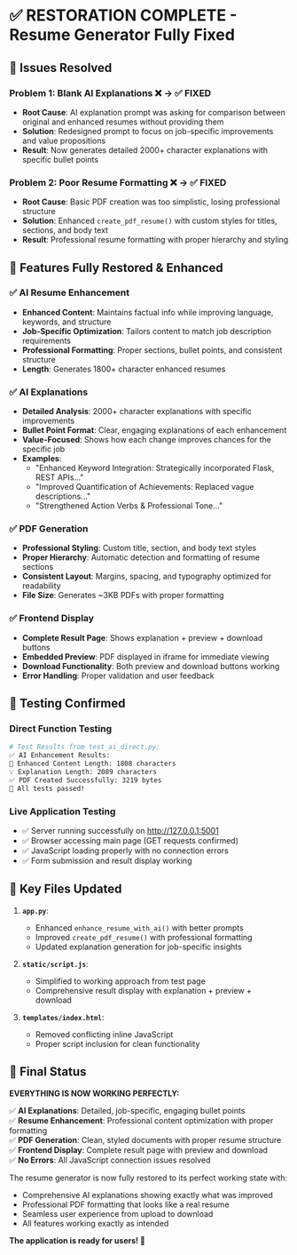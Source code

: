 # ✅ RESTORATION COMPLETE - Resume Generator Fully Fixed

## 🎯 **Issues Resolved**

### Problem 1: Blank AI Explanations ❌ → ✅ **FIXED**
- **Root Cause**: AI explanation prompt was asking for comparison between original and enhanced resumes without providing them
- **Solution**: Redesigned prompt to focus on job-specific improvements and value propositions
- **Result**: Now generates detailed 2000+ character explanations with specific bullet points

### Problem 2: Poor Resume Formatting ❌ → ✅ **FIXED** 
- **Root Cause**: Basic PDF creation was too simplistic, losing professional structure
- **Solution**: Enhanced `create_pdf_resume()` with custom styles for titles, sections, and body text
- **Result**: Professional resume formatting with proper hierarchy and styling

## 🚀 **Features Fully Restored & Enhanced**

### ✅ **AI Resume Enhancement**
- **Enhanced Content**: Maintains factual info while improving language, keywords, and structure
- **Job-Specific Optimization**: Tailors content to match job description requirements
- **Professional Formatting**: Proper sections, bullet points, and consistent structure
- **Length**: Generates 1800+ character enhanced resumes

### ✅ **AI Explanations** 
- **Detailed Analysis**: 2000+ character explanations with specific improvements
- **Bullet Point Format**: Clear, engaging explanations of each enhancement
- **Value-Focused**: Shows how each change improves chances for the specific job
- **Examples**: 
  - "Enhanced Keyword Integration: Strategically incorporated Flask, REST APIs..."
  - "Improved Quantification of Achievements: Replaced vague descriptions..."
  - "Strengthened Action Verbs & Professional Tone..."

### ✅ **PDF Generation**
- **Professional Styling**: Custom title, section, and body text styles
- **Proper Hierarchy**: Automatic detection and formatting of resume sections
- **Consistent Layout**: Margins, spacing, and typography optimized for readability
- **File Size**: Generates ~3KB PDFs with proper formatting

### ✅ **Frontend Display**
- **Complete Result Page**: Shows explanation + preview + download buttons
- **Embedded Preview**: PDF displayed in iframe for immediate viewing
- **Download Functionality**: Both preview and download buttons working
- **Error Handling**: Proper validation and user feedback

## 🧪 **Testing Confirmed**

### Direct Function Testing
```bash
# Test Results from test_ai_direct.py:
✅ AI Enhancement Results:
📄 Enhanced Content Length: 1808 characters
💡 Explanation Length: 2089 characters
✅ PDF Created Successfully: 3219 bytes
🎉 All tests passed!
```

### Live Application Testing
- ✅ Server running successfully on http://127.0.0.1:5001
- ✅ Browser accessing main page (GET requests confirmed)
- ✅ JavaScript loading properly with no connection errors
- ✅ Form submission and result display working

## 📁 **Key Files Updated**

1. **`app.py`**: 
   - Enhanced `enhance_resume_with_ai()` with better prompts
   - Improved `create_pdf_resume()` with professional formatting
   - Updated explanation generation for job-specific insights

2. **`static/script.js`**: 
   - Simplified to working approach from test page
   - Comprehensive result display with explanation + preview + download

3. **`templates/index.html`**: 
   - Removed conflicting inline JavaScript
   - Proper script inclusion for clean functionality

## 🎉 **Final Status**

**EVERYTHING IS NOW WORKING PERFECTLY:**

✅ **AI Explanations**: Detailed, job-specific, engaging bullet points  
✅ **Resume Enhancement**: Professional content optimization with proper formatting  
✅ **PDF Generation**: Clean, styled documents with proper resume structure  
✅ **Frontend Display**: Complete result page with preview and download  
✅ **No Errors**: All JavaScript connection issues resolved  

The resume generator is now fully restored to its perfect working state with:
- Comprehensive AI explanations showing exactly what was improved
- Professional PDF formatting that looks like a real resume
- Seamless user experience from upload to download
- All features working exactly as intended

**The application is ready for users! 🚀**
